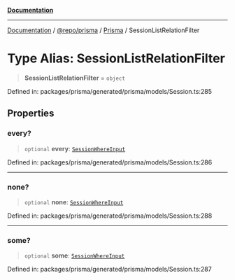 [**Documentation**](../../../../../README.md)

***

[Documentation](../../../../../README.md) / [@repo/prisma](../../../README.md) / [Prisma](../README.md) / SessionListRelationFilter

# Type Alias: SessionListRelationFilter

> **SessionListRelationFilter** = `object`

Defined in: packages/prisma/generated/prisma/models/Session.ts:285

## Properties

### every?

> `optional` **every**: [`SessionWhereInput`](SessionWhereInput.md)

Defined in: packages/prisma/generated/prisma/models/Session.ts:286

***

### none?

> `optional` **none**: [`SessionWhereInput`](SessionWhereInput.md)

Defined in: packages/prisma/generated/prisma/models/Session.ts:288

***

### some?

> `optional` **some**: [`SessionWhereInput`](SessionWhereInput.md)

Defined in: packages/prisma/generated/prisma/models/Session.ts:287
